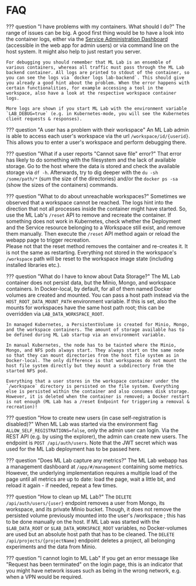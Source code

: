 # FAQ

??? question "I have problems with my containers. What should I do?"
    The range of issues can be big. A good first thing would be to have a look into the container logs, either via the [Service Administration Dashboard](../administration/manage-services/) (accessible in the web app for admin users) or via command line on the host system. It might also help to just restart you server.

    For debugging you should remember that ML Lab is an ensemble of various containers, whereas all traffic must pass through the ML Lab backend container. All logs are printed to stdout of the container, so you can see the logs via `docker logs lab-backend`. This should give you already a good hint about the problem. When the error happens with certain functionalities, for example accessing a tool in the workspace, also have a look at the respective workspace container logs.

    More logs are shown if you start ML Lab with the environment variable `LAB_DEBUG=true` (e.g. in Kubernetes-mode, you will see the Kubernetes client requests & responses).
  
??? question "A user has a problem with their workspace"
    An ML Lab admin is able to access each user's workspace via the url `/workspace/id/{userid}`. This allows you to enter a user's workspace and perform debugging there.

??? question "What if a user reports "Cannot save file" error?"
    That error has likely to do something with the filesystem and the lack of available storage. Go to the host where the data is stored and check the available storage via `df -h`. 
    Afterwards, try to dig deeper with the `du -sh /some/path/*` (sum the size of the directories) and/or the `docker ps -sa` (show the sizes of the containers) commands.

??? question "What to do about unreachable workspaces?"
    Sometimes we observed that a workspace cannot be reached. The logs hint into the direction that not all processes inside the container might have started. So, use the ML Lab's `/reset` API to remove and recreate the container. If something does not work in Kubernetes, check whether the Deployment and the Service resource belonging to a Workspace still exist, and remove them manually. Then execute the `/reset` API method again or reload the webapp page  to trigger recreation.  
    Please not that the reset method removes the container and re-creates it. It is not the same as restarting. Everything not stored in the workspace's `/workspace` path will be reset to the workspace image state (including installed libraries etc.).

??? question "What do I have to know about Data Storage?"
    The ML Lab container does not persist data, but the Minio, Mongo, and workspace containers.
    In Docker-local, by default, for all of them named Docker volumes are created and mounted. You can pass a host path instead via the `HOST_ROOT_DATA_MOUNT_PATH` environment variable. If this is set, also the mounts for workspaces have the same host path root; this can be overridden via `LAB_DATA_WORKSPACE_ROOT`.

    In managed Kubernetes, a PersistentVolume is created for Minio, Mongo, and the workspace containers. The amount of storage available has to be defined during ML Lab startup via an environment variable.

    In manual Kubernetes, the node has to be tainted where the Minio, Mongo, and NFS pods always start. They always start on the same node so that they can mount directories from the host file system as in Docker-local. The only difference is that workspaces do not mount the host file system directly but they mount a subdirectory from the started NFS pod.
    
    Everything that a user stores in the workspace container under the `/workspace` directory is persisted on the file system. Everything else is persisted within the container and also consumes disk storage. However, it is deleted when the container is removed; a Docker restart is not enough (ML Lab has a /reset Endpoint for triggering a removal & recreation)!

??? question "How to create new users (in case self-registration is disabled)?"
    When ML Lab was started via the environment flag `ALLOW_SELF_REGISTRATIONS=false`, only the admin user can login. Via the REST API (e.g. by using the explorer), the admin can create new users. The endpoint is `POST /api/auth/users`. Note that the JWT secret which was used for the ML Lab deployment has to be passed here.

??? question "Does ML Lab capture any metrics?"
    The ML Lab webapp has a management dashboard at `/app/#/management` containing some metrics. However, the underlying implementation requires a multiple load of the page until all metrics are up to date: load the page, wait a little bit, and reload it again - if needed, repeat a few times.

??? question "How to clean up ML Lab?"
    The `DELETE /api/auth/users/{user}` endpoint removes a user from Mongo, its workspace, and its private Minio bucket. Though, it does not remove the persisted volume previously mounted into the user's /workspace ; this has to be done manually on the host. If ML Lab was started with the `$LAB_DATA_ROOT` or `$LAB_DATA_WORKSPACE_ROOT` variables, no Docker-volumes are used but an absolute host path that has to be cleaned.
    The `DELETE /api/projects/{projectName}` endpoint deletes a project, all belonging experiments and the data from Minio.

??? question "I cannot login to ML Lab"
    If you get an error message like "Request has been terminated" on the login page, this is an indicator that you might have network issues such as being in the wrong network, e.g. when a VPN would be required.
 